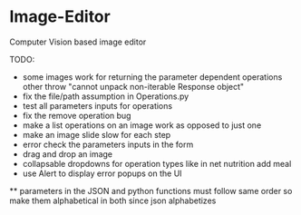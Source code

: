# Image-Editor

Computer Vision based image editor

TODO:

- some images work for returning the parameter dependent operations other throw "cannot unpack non-iterable Response object"
- fix the file/path assumption in Operations.py
- test all parameters inputs for operations
- fix the remove operation bug
- make a list operations on an image work as opposed to just one
- make an image slide slow for each step
- error check the parameters inputs in the form
- drag and drop an image
- collapsable dropdowns for operation types like in net nutrition add meal
- use Alert to display error popups on the UI

\*\* parameters in the JSON and python functions must follow same order so make them alphabetical in both since json alphabetizes
